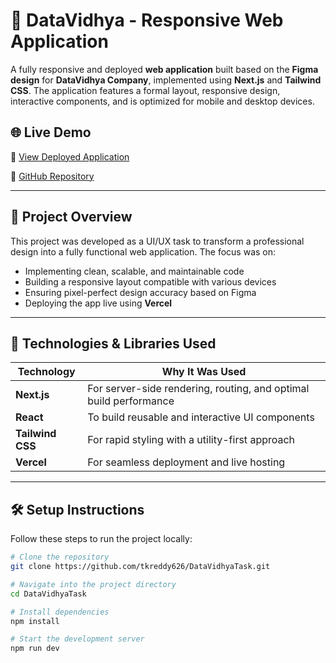 # 🚀 DataVidhya - Responsive Web Application

A fully responsive and deployed **web application** built based on the **Figma design** for **DataVidhya Company**, implemented using **Next.js** and **Tailwind CSS**. The application features a formal layout, responsive design, interactive components, and is optimized for mobile and desktop devices.

## 🌐 Live Demo

🔗 [View Deployed Application](https://data-vidhya-task-y9ra.vercel.app)

🔗 [GitHub Repository](https://github.com/tkreddy626/DataVidhyaTask)

---

## 🧠 Project Overview

This project was developed as a UI/UX task to transform a professional design into a fully functional web application. The focus was on:
- Implementing clean, scalable, and maintainable code
- Building a responsive layout compatible with various devices
- Ensuring pixel-perfect design accuracy based on Figma
- Deploying the app live using **Vercel**

---

## 🔧 Technologies & Libraries Used

| Technology     | Why It Was Used |
|----------------|------------------|
| **Next.js**    | For server-side rendering, routing, and optimal build performance |
| **React**      | To build reusable and interactive UI components |
| **Tailwind CSS** | For rapid styling with a utility-first approach |
| **Vercel**     | For seamless deployment and live hosting |

---

## 🛠️ Setup Instructions

Follow these steps to run the project locally:

```bash
# Clone the repository
git clone https://github.com/tkreddy626/DataVidhyaTask.git

# Navigate into the project directory
cd DataVidhyaTask

# Install dependencies
npm install

# Start the development server
npm run dev
